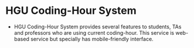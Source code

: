 # HGU Coding-Hour System




- HGU Coding-Hour System provides several features to students, TAs and professors who are using current coding-hour. This service is web-based service but specially has mobile-friendly interface. 


